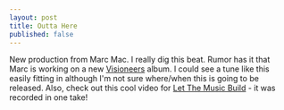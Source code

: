 ```yaml
---
layout: post
title: Outta Here
published: false
---
```

New production from Marc Mac.  I really dig this beat.  Rumor has it that Marc is working on a new <a href="http://www.myspace.com/visioneers">Visioneers</a> album.  I could see a tune like this easily fitting in although I'm not sure where/when this is going to be released.  Also, check out this cool video for <a href="http://vimeo.com/4189528?sec=&hd=1">Let The Music Build</a> - it was recorded in one take!

<object width="425" height="344"><param name="movie" value="http://www.youtube.com/v/12Sh25qCnlY&color1=0xb1b1b1&color2=0xcfcfcf&feature=player_embedded&fs=1"></param><param name="allowFullScreen" value="true"></param><embed src="http://www.youtube.com/v/12Sh25qCnlY&color1=0xb1b1b1&color2=0xcfcfcf&feature=player_embedded&fs=1" type="application/x-shockwave-flash" allowfullscreen="true" width="425" height="344"></embed></object>
